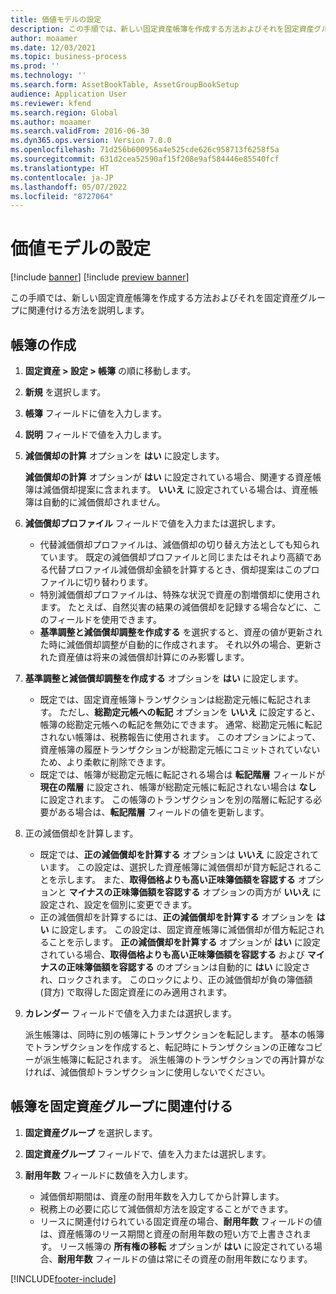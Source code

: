 ```yaml
---
title: 価値モデルの設定
description: この手順では、新しい固定資産帳簿を作成する方法およびそれを固定資産グループに関連付ける方法を説明します。
author: moaamer
ms.date: 12/03/2021
ms.topic: business-process
ms.prod: ''
ms.technology: ''
ms.search.form: AssetBookTable, AssetGroupBookSetup
audience: Application User
ms.reviewer: kfend
ms.search.region: Global
ms.author: moaamer
ms.search.validFrom: 2016-06-30
ms.dyn365.ops.version: Version 7.0.0
ms.openlocfilehash: 71d256b600956a4e525cde626c958713f6258f5a
ms.sourcegitcommit: 631d2cea52590af15f208e9af584446e85540fcf
ms.translationtype: HT
ms.contentlocale: ja-JP
ms.lasthandoff: 05/07/2022
ms.locfileid: "8727064"
---
```

# <a name="set-up-value-models"></a>価値モデルの設定

[!include [banner](../../includes/banner.md)]
[!include [preview banner](../../includes/preview-banner.md)]

この手順では、新しい固定資産帳簿を作成する方法およびそれを固定資産グループに関連付ける方法を説明します。

## <a name="create-a-book"></a>帳簿の作成
1. **固定資産 \> 設定 \> 帳簿** の順に移動します。
2. **新規** を選択します。
3. **帳簿** フィールドに値を入力します。
4. **説明** フィールドで値を入力します。
5. **減価償却の計算** オプションを **はい** に設定します。

    **減価償却の計算** オプションが **はい** に設定されている場合、関連する資産帳簿は減価償却提案に含まれます。 **いいえ** に設定されている場合は、資産帳簿は自動的に減価償却されません。

6. **減価償却プロファイル** フィールドで値を入力または選択します。

    * 代替減価償却プロファイルは、減価償却の切り替え方法としても知られています。 既定の減価償却プロファイルと同じまたはそれより高額である代替プロファイル減価償却金額を計算するとき、償却提案はこのプロファイルに切り替わります。
    * 特別減価償却プロファイルは、特殊な状況で資産の割増償却に使用されます。 たとえば、自然災害の結果の減価償却を記録する場合などに、このフィールドを使用できます。
    * **基準調整と減価償却調整を作成する** を選択すると、資産の値が更新された時に減価償却調整が自動的に作成されます。 それ以外の場合、更新された資産値は将来の減価償却計算にのみ影響します。

7. **基準調整と減価償却調整を作成する** オプションを **はい** に設定します。

    * 既定では、固定資産帳簿トランザクションは総勘定元帳に転記されます。 ただし、**総勘定元帳への転記** オプションを **いいえ** に設定すると、帳簿の総勘定元帳への転記を無効にできます。 通常、総勘定元帳に転記されない帳簿は、税務報告に使用されます。 このオプションによって、資産帳簿の履歴トランザクションが総勘定元帳にコミットされていないため、より柔軟に削除できます。
    * 既定では、帳簿が総勘定元帳に転記される場合は **転記階層** フィールドが **現在の階層** に設定され、帳簿が総勘定元帳に転記されない場合は **なし** に設定されます。 この帳簿のトランザクションを別の階層に転記する必要がある場合は、**転記階層** フィールドの値を更新します。

8. 正の減価償却を計算します。

    * 既定では、**正の減価償却を計算する** オプションは **いいえ** に設定されています。 この設定は、選択した資産帳簿に減価償却が貸方転記されることを示します。 また、**取得価格よりも高い正味簿価額を容認する** オプションと **マイナスの正味簿価額を容認する** オプションの両方が **いいえ** に設定され、設定を個別に変更できます。 
    * 正の減価償却を計算するには、**正の減価償却を計算する** オプションを **はい** に設定します。 この設定は、固定資産帳簿に減価償却が借方転記されることを示します。 **正の減価償却を計算する** オプションが **はい** に設定されている場合、**取得価格よりも高い正味簿価額を容認する** および **マイナスの正味簿価額を容認する** のオプションは自動的に **はい** に設定され、ロックされます。 このロックにより、正の減価償却が負の簿価額 (貸方) で取得した固定資産にのみ適用されます。 

10. **カレンダー** フィールドで値を入力または選択します。

    派生帳簿は、同時に別の帳簿にトランザクションを転記します。 基本の帳簿でトランザクションを作成すると、転記時にトランザクションの正確なコピーが派生帳簿に転記されます。 派生帳簿のトランザクションでの再計算がなければ、減価償却トランザクションに使用しないでください。

## <a name="associate-the-book-with-a-fixed-asset-group"></a>帳簿を固定資産グループに関連付ける

1. **固定資産グループ** を選択します。
2. **固定資産グループ** フィールドで、値を入力または選択します。
3. **耐用年数** フィールドに数値を入力します。

    * 減価償却期間は、資産の耐用年数を入力してから計算します。
    * 税務上の必要に応じて減価償却方法を設定することができます。
    * リースに関連付けられている固定資産の場合、**耐用年数** フィールドの値は、資産帳簿のリース期間と資産の耐用年数の短い方で上書きされます。 リース帳簿の **所有権の移転** オプションが **はい** に設定されている場合、**耐用年数** フィールドの値は常にその資産の耐用年数になります。

[!INCLUDE[footer-include](../../../includes/footer-banner.md)]
